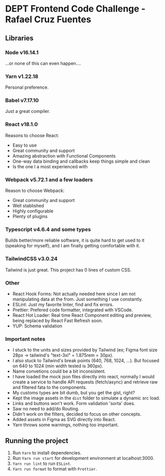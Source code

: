 # DEPT Frontend Code Challenge - Rafael Cruz Fuentes

## Libraries

### Node v16.14.1
...or none of this can even happen....

### Yarn v1.22.18
Personal preference.

### Babel v7.17.10
Just a great compiler. 

### React v18.1.0
Reasons to choose React:
- Easy to use
- Great community and support
- Amazing abstraction with Functional Components
- One-way data binding and callbacks keep things simple and clean
- Is the one I a most experienced with

### Webpack v5.72.1 and a few loaders
Reason to choose Webpack:
- Great community and support
- Well stablished
- Highly configurable
- Plenty of plugins

### Typescript v4.6.4 and some types
Builds better/more reliable software, it is quite hard to get used to it (speaking for myself), and I am finally getting comfortable with it.

### TailwindCSS v3.0.24
Tailwind is just great. This project has 0 lines of custom CSS.

### Other
- React Hook Forms: Not actually needed here since I am not manipulating data at the from. Just something I use constantly.
- ESLint: Just my favorite linter, find and fix errors.
- Prettier: Prefered code formatter, integrated with VSCode.
- React Hot Loader: Real time React Component editing and preview, being replaced by React Fast Refresh soon.
- YUP: Schema validation

### Important notes
- I stuck to the units and sizes provided by Tailwind (ex; Figma font size 28px ->  tailwind's "text-3xl"  = 1.875rem = 30px).
- I also stuck to Tailwind's break points (640, 768, 1024, ...). But focused on 640 to 1024 (min width tested is 360px).
- Name convetions could be a bit inconsistent.
- I have loaded the mock json files directly into react, normally I would create a service to handle API requests (fetch/async) and retrieve raw and filtered fata to the components. 
- My customs types are bit dumb, but you get the gist, right?
- Kept the image assets in the `dist` folder to simulate a dynamic src load.
- Links and buttons won't work. Form validation 'sorta' does.
- Saw no need to add/do Routing.
- Didn't work on the filters, decided to focus on other concepts.
- Added assets in Figma as SVG directly into React.
- Yarn throws some warnings, nothing too important.

## Running the project
1. Run `Yarn` to install dependencies.
2. Run `Yarn run start` for development environment at localhost:3000.
3. `Yarn run lint` to run `ESLint`.
4. `Yarn run format` to format with `Prettier`. 

